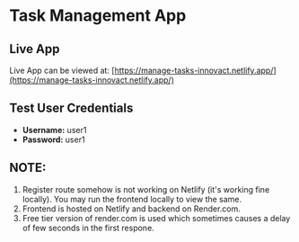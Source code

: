 # Task Management App

## Live App
Live App can be viewed at: [https://manage-tasks-innovact.netlify.app/](https://manage-tasks-innovact.netlify.app/)

## Test User Credentials
- **Username:** user1
- **Password:** user1

## NOTE:
1. Register route somehow is not working on Netlify (it's working fine locally). You may run the frontend locally to view the same.
2. Frontend is hosted on Netlify and backend on Render.com.
3. Free tier version of render.com is used which sometimes causes a delay of few seconds in the first respone.
